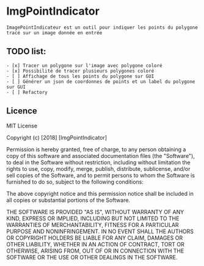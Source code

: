 # ImgPointIndicator
    ImagePointIndicateur est un outil pour indiquer les points du polygone tracé sur un image donnée en entrée
    
## TODO list:
    - [x] Tracer un polygone sur l'image avec polygone coloré
    - [x] Possibilité de tracer plusieurs polygones coloré
    - [ ] Affichage de tous les points du polygone sur GUI
    - [ ] Générer un json de coordonnes de points et un label du polygone sur GUI
    - [ ] Refactory

## Licence
MIT License

Copyright (c) [2018] [ImgPointIndicator]

Permission is hereby granted, free of charge, to any person obtaining a copy
of this software and associated documentation files (the "Software"), to deal
in the Software without restriction, including without limitation the rights
to use, copy, modify, merge, publish, distribute, sublicense, and/or sell
copies of the Software, and to permit persons to whom the Software is
furnished to do so, subject to the following conditions:

The above copyright notice and this permission notice shall be included in all
copies or substantial portions of the Software.

THE SOFTWARE IS PROVIDED "AS IS", WITHOUT WARRANTY OF ANY KIND, EXPRESS OR
IMPLIED, INCLUDING BUT NOT LIMITED TO THE WARRANTIES OF MERCHANTABILITY,
FITNESS FOR A PARTICULAR PURPOSE AND NONINFRINGEMENT. IN NO EVENT SHALL THE
AUTHORS OR COPYRIGHT HOLDERS BE LIABLE FOR ANY CLAIM, DAMAGES OR OTHER
LIABILITY, WHETHER IN AN ACTION OF CONTRACT, TORT OR OTHERWISE, ARISING FROM,
OUT OF OR IN CONNECTION WITH THE SOFTWARE OR THE USE OR OTHER DEALINGS IN THE
SOFTWARE.